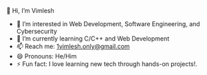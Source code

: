 👋 Hi, I’m Vimlesh  
- 👀 I’m interested in Web Development, Software Engineering, and Cybersecurity  
- 🌱 I’m currently learning C/C++ and Web Development  
- 📫 Reach me: 1vimlesh.only@gmail.com 
- 😄 Pronouns: He/Him  
- ⚡ Fun fact: I love learning new tech through hands-on projects!. 


<!---
knx980/knx980 is a ✨ special ✨ repository because its `README.md` (this file) appears on your GitHub profile.
You can click the Preview link to take a look at your changes.
--->

